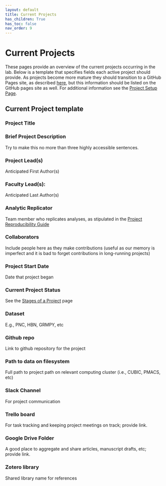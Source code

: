 ```yaml
---
layout: default
title: Current Projects
has_children: True
has_toc: false
nav_order: 9
---
```



# Current Projects

These pages provide an overview of the current projects occurring in the lab.  Below is a template that specifies fields each active project should provide. As projects become  more mature they should transition to a GitHub Pages site, as described [here](https://pennlinc.github.io/docs/Contributing/project-documentation/), but this information should be listed on the GitHub pages site as well. For additional information see the [Project Setup Page](https://pennlinc.github.io/docs/LabHome/ProjectSetup/).

## Current Project template

### Project Title

### Brief Project Description

Try to make this no more than three highly accessible sentences.

### Project Lead(s) 

Anticipated First Author(s)

### Faculty Lead(s):

Anticipated Last Author(s)

### Analytic Replicator

Team member who replicates analyses, as stipulated in the [Project Reproducibility  Guide](https://pennlinc.github.io/docs/LabHome/ReproSystem/)

### Collaborators

Include people here as they make contributions (useful as our memory is imperfect and it is bad to forget contributions in long-running projects)

### Project Start Date

Date that project began

### Current Project Status

See the [Stages of a Project](https://pennlinc.github.io/docs/LabHome/ProjectStages/) page

### Dataset

E.g., PNC, HBN, GRMPY, etc

### Github repo

Link to github repository for the project

### Path to data on filesystem

Full path to project path on relevant computing cluster (i.e., CUBIC, PMACS, etc)

### Slack Channel

For project communication

### Trello board

For task tracking and keeping project meetings on track; provide link.

### Google Drive Folder

A good place to aggregate and share articles, manuscript drafts, etc; provide link. 

### Zotero library

Shared library name for references









